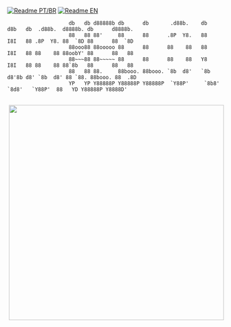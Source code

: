 [![Readme PT/BR](https://img.shields.io/badge/Idioma-Readme%20PT%2FBR-lightgrey)](https://github.com/TarcisioOliveira2021/TarcisioOliveira2021/blob/main/READMEpt.md)
[![Readme EN](https://img.shields.io/badge/Language-English%20EN-lightgrey)](https://github.com/TarcisioOliveira2021/TarcisioOliveira2021/blob/main/READMEen.md)
 

                        db   db d88888b db      db       .d88b.    db   d8b   db  .d88b.  d8888b. db      d8888b. 
                        88   88 88'     88      88      .8P  Y8.   88   I8I   88 .8P  Y8. 88  `8D 88      88  `8D 
                        88ooo88 88ooooo 88      88      88    88   88   I8I   88 88    88 88oobY' 88      88   88 
                        88~~~88 88~~~~~ 88      88      88    88   Y8   I8I   88 88    88 88`8b   88      88   88 
                        88   88 88.     88booo. 88booo. `8b  d8'   `8b d8'8b d8' `8b  d8' 88 `88. 88booo. 88  .8D 
                        YP   YP Y88888P Y88888P Y88888P  `Y88P'     `8b8' `8d8'   `Y88P'  88   YD Y88888P Y8888D'


##

<img align="right" width="500" src="https://i2.wp.com/allhtaccess.info/wp-content/uploads/2018/03/programming.gif?fit=1281%2C716&ssl=1" />

```C#
 public class Tarcisio {
 
 private bool Responsabilidade {get; set;}
 private bool Compromisso {get; set;}
 private bool Honestidade {get; set;}
 
 public Tarcisio(bool resp, bool comp, bool hones)
 {
    Resposabilidade = resp;
    Compromisso = comp;
    Honestidade = hones;
 }
}
```
 
                                                                                          
                                                                                          
